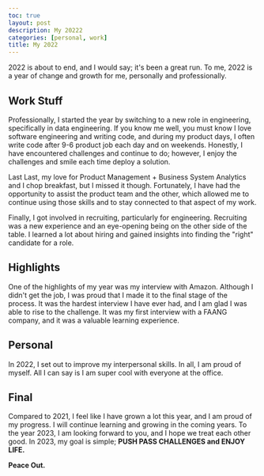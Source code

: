 ```yaml
---
toc: true
layout: post
description: My 20222
categories: [personal, work]
title: My 2022
---
```



2022 is about to end, and I would say; it's been a great run.
To me, 2022 is a year of change and growth for me, personally and professionally.

## __Work Stuff__

Professionally, I started the year by switching to a new role in engineering, specifically in data engineering. 
If you know me well, you must know I love software engineering and writing code, and during my product days, I often write code after 9-6 product job each day and on weekends.
Honestly,  I have encountered challenges and continue to do; however, I enjoy the challenges and smile each time deploy a solution.

Last Last, my love for Product Management +  Business System Analytics and I chop breakfast, but I missed it though.
Fortunately, I have had the opportunity to assist the product team and the other, which allowed me to continue using those skills and to stay connected to that aspect of my work.

Finally, I got involved in recruiting, particularly for engineering. Recruiting was a new experience and an eye-opening being on the other side of the table. I learned a lot about hiring and gained insights into finding the "right" candidate for a role.

## __Highlights__

One of the highlights of my year was my interview with Amazon. Although I didn't get the job, I was proud that I made it to the final stage of the process. It was the hardest interview I have ever had, and I am glad I was able to rise to the challenge. It was my first interview with a FAANG company, and it was a valuable learning experience.

## __Personal__

In 2022, I set out to improve my interpersonal skills. In all, I am proud of myself. All I can say is I am super cool with everyone at the office.

## __Final__

Compared to 2021, I feel like I have grown a lot this year, and I am proud of my progress. I will continue learning and growing in the coming years.
To the year 2023, I am looking forward to you, and I hope we treat each other good.
In 2023, my goal is simple; __PUSH PASS CHALLENGES and ENJOY LIFE.__

__Peace Out.__
